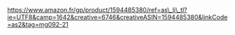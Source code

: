 
https://www.amazon.fr/gp/product/1594485380/ref=as\_li\_tl?ie=UTF8&camp=1642&creative=6746&creativeASIN=1594485380&linkCode=as2&tag=mg092-21
